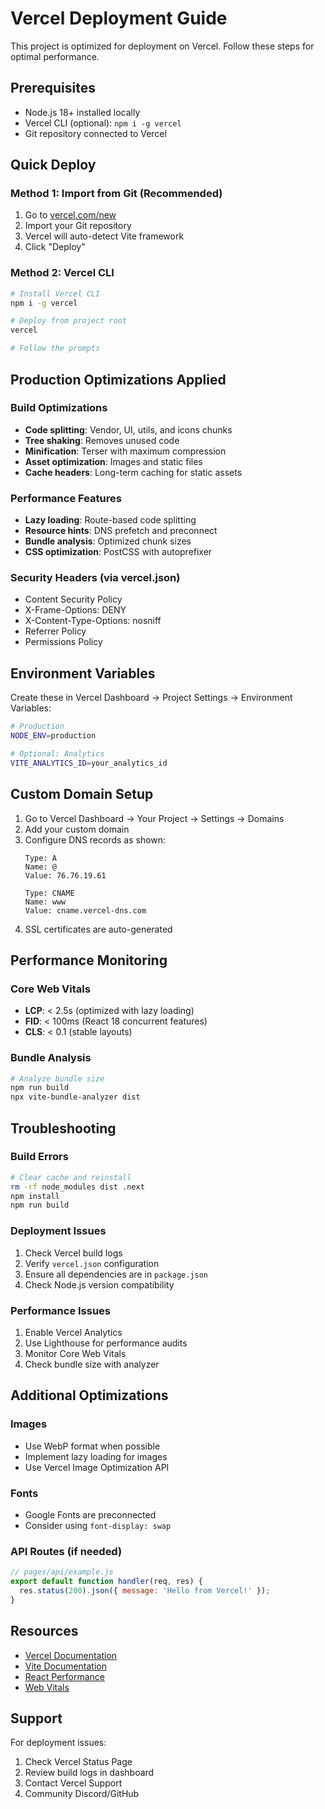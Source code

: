 # Vercel Deployment Guide

This project is optimized for deployment on Vercel. Follow these steps for optimal performance.

## Prerequisites

- Node.js 18+ installed locally
- Vercel CLI (optional): `npm i -g vercel`
- Git repository connected to Vercel

## Quick Deploy

### Method 1: Import from Git (Recommended)

1. Go to [vercel.com/new](https://vercel.com/new)
2. Import your Git repository
3. Vercel will auto-detect Vite framework
4. Click "Deploy"

### Method 2: Vercel CLI

```bash
# Install Vercel CLI
npm i -g vercel

# Deploy from project root
vercel

# Follow the prompts
```

## Production Optimizations Applied

### Build Optimizations
- **Code splitting**: Vendor, UI, utils, and icons chunks
- **Tree shaking**: Removes unused code
- **Minification**: Terser with maximum compression
- **Asset optimization**: Images and static files
- **Cache headers**: Long-term caching for static assets

### Performance Features
- **Lazy loading**: Route-based code splitting
- **Resource hints**: DNS prefetch and preconnect
- **Bundle analysis**: Optimized chunk sizes
- **CSS optimization**: PostCSS with autoprefixer

### Security Headers (via vercel.json)
- Content Security Policy
- X-Frame-Options: DENY
- X-Content-Type-Options: nosniff
- Referrer Policy
- Permissions Policy

## Environment Variables

Create these in Vercel Dashboard → Project Settings → Environment Variables:

```bash
# Production
NODE_ENV=production

# Optional: Analytics
VITE_ANALYTICS_ID=your_analytics_id
```

## Custom Domain Setup

1. Go to Vercel Dashboard → Your Project → Settings → Domains
2. Add your custom domain
3. Configure DNS records as shown:
   ```
   Type: A
   Name: @
   Value: 76.76.19.61
   
   Type: CNAME
   Name: www
   Value: cname.vercel-dns.com
   ```
4. SSL certificates are auto-generated

## Performance Monitoring

### Core Web Vitals
- **LCP**: < 2.5s (optimized with lazy loading)
- **FID**: < 100ms (React 18 concurrent features)
- **CLS**: < 0.1 (stable layouts)

### Bundle Analysis
```bash
# Analyze bundle size
npm run build
npx vite-bundle-analyzer dist
```

## Troubleshooting

### Build Errors
```bash
# Clear cache and reinstall
rm -rf node_modules dist .next
npm install
npm run build
```

### Deployment Issues
1. Check Vercel build logs
2. Verify `vercel.json` configuration
3. Ensure all dependencies are in `package.json`
4. Check Node.js version compatibility

### Performance Issues
1. Enable Vercel Analytics
2. Use Lighthouse for performance audits
3. Monitor Core Web Vitals
4. Check bundle size with analyzer

## Additional Optimizations

### Images
- Use WebP format when possible
- Implement lazy loading for images
- Use Vercel Image Optimization API

### Fonts
- Google Fonts are preconnected
- Consider using `font-display: swap`

### API Routes (if needed)
```javascript
// pages/api/example.js
export default function handler(req, res) {
  res.status(200).json({ message: 'Hello from Vercel!' });
}
```

## Resources

- [Vercel Documentation](https://vercel.com/docs)
- [Vite Documentation](https://vite.dev/guide)
- [React Performance](https://react.dev/learn/render-and-commit)
- [Web Vitals](https://web.dev/vitals/)

## Support

For deployment issues:
1. Check Vercel Status Page
2. Review build logs in dashboard
3. Contact Vercel Support
4. Community Discord/GitHub